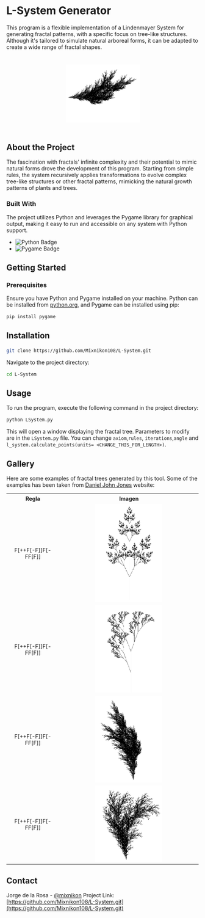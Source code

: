 # L-System Generator

This program is a flexible implementation of a Lindenmayer System for generating fractal patterns, with a specific focus on tree-like structures. Although it's tailored to simulate natural arboreal forms, it can be adapted to create a wide range of fractal shapes. 

<p align="center" style="transform: rotate(90deg);">
  <img src="img/helecho1.png" alt="Fractal tree" width="30%">
</p>

## About the Project

The fascination with fractals' infinite complexity and their potential to mimic natural forms drove the development of this program. Starting from simple rules, the system recursively applies transformations to evolve complex tree-like structures or other fractal patterns, mimicking the natural growth patterns of plants and trees.

### Built With

The project utilizes Python and leverages the Pygame library for graphical output, making it easy to run and accessible on any system with Python support.

- ![Python Badge](https://img.shields.io/badge/python-v3.10+-blue.svg)
- ![Pygame Badge](https://img.shields.io/badge/pygame-v2.0.22-blue.svg)

## Getting Started

### Prerequisites

Ensure you have Python and Pygame installed on your machine. Python can be installed from [python.org](https://python.org), and Pygame can be installed using pip:

```bash
pip install pygame
```

## Installation

```sh
git clone https://github.com/Mixnikon108/L-System.git
```

Navigate to the project directory:

```sh
cd L-System
```

## Usage

To run the program, execute the following command in the project directory:

```sh
python LSystem.py
```

This will open a window displaying the fractal tree. Parameters to modify are in the `LSystem.py` file. You can change `axiom`,`rules`, `iterations`,`angle` and `l_system.calculate_points(units= <CHANGE_THIS_FOR_LENGTH>)`.

## Gallery
Here are some examples of fractal trees generated by this tool. Some of the examples has been taken from [Daniel John Jones](https://www.danieljohnjones.com/projects/l-systems/) website:

<p align="center">
  <table>
    <tr>
      <th style="text-align: center;">Regla</th>
      <th style="text-align: center;">Imagen</th>
    </tr>
    <tr>
      <td style="text-align: center;">F[++F[-F]]F[-FF[F]]</td>
      <td style="text-align: center;"><img src="img/1.png" alt="Fractal Tree 1" width="50%"></td>
    </tr>
    <tr>
      <td style="text-align: center;">F[++F[-F]]F[-FF[F]]</td>
      <td style="text-align: center;"><img src="img/2.png" alt="Fractal Tree 2" width="50%"></td>
    </tr>
    <tr>
      <td style="text-align: center;">F[++F[-F]]F[-FF[F]]</td>
      <td style="text-align: center;"><img src="img/helecho1.png" alt="Fractal Tree 3" width="50%"></td>
    </tr>
    <tr>
      <td style="text-align: center;">F[++F[-F]]F[-FF[F]]</td>
      <td style="text-align: center;"><img src="img/helecho2.png" alt="Fractal Tree 4" width="50%"></td>
    </tr>
  </table>
</p>


## Contact
Jorge de la Rosa - [@mixnikon](https://twitter.com/mixnikon)
Project Link: [https://github.com/Mixnikon108/L-System.git](https://github.com/Mixnikon108/L-System.git)

